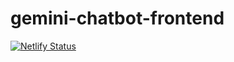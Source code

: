 # gemini-chatbot-frontend

[![Netlify Status](https://api.netlify.com/api/v1/badges/0e3f8409-11da-4f23-b5e7-234d9a295f30/deploy-status)](https://app.netlify.com/sites/preeminent-stroopwafel-da8ae9/deploys)